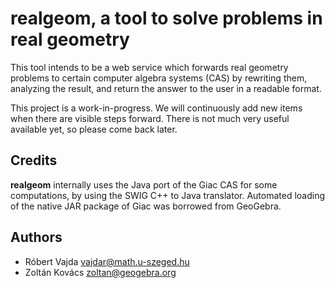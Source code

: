 # realgeom, a tool to solve problems in real geometry #

This tool intends to be a web service which forwards real geometry problems
to certain computer algebra systems (CAS) by rewriting them, analyzing the
result, and return the answer to the user in a readable format.

This project is a work-in-progress. We will continuously add new items
when there are visible steps forward. There is not much very useful
available yet, so please come back later.

## Credits ##

**realgeom** internally uses the Java port of the Giac CAS for some
computations, by using the SWIG C++ to Java translator. Automated loading
of the native JAR package of Giac was borrowed from GeoGebra.

## Authors ##

* Róbert Vajda <vajdar@math.u-szeged.hu>
* Zoltán Kovács <zoltan@geogebra.org>
